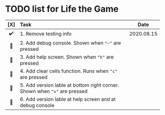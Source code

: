 # TODO list for Life the Game

| [X] | Task | Date |
|:--:|:---|:--:|
| :heavy_check_mark: | 1. Remove testing info | 2020.08.15 |
| :black_square_button: | 2. Add debug console. Shown when ```"~"``` are pressed |  |  
| :black_square_button: | 3. Add help screen. Shown when ```"h"``` are pressed |  |  
| :black_square_button: | 4. Add clear cells function. Runs when ```"c"``` are pressed |  |   
| :black_square_button: | 5. Add version lable at bottom right corner. Shown when ```"v"``` are pressed |  |
| :black_square_button: | 6. Add version lable at help screen and at debug console |  |
